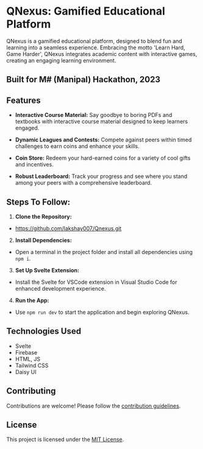 # QNexus: Gamified Educational Platform

QNexus is a gamified educational platform, designed to blend fun and learning into a seamless experience. Embracing the motto 'Learn Hard, Game Harder', QNexus integrates academic content with interactive games, creating an engaging learning environment.

## Built for M# (Manipal) Hackathon, 2023 

## Features

- **Interactive Course Material:** Say goodbye to boring PDFs and textbooks with interactive course material designed to keep learners engaged.
  
- **Dynamic Leagues and Contests:** Compete against peers within timed challenges to earn coins and enhance your skills.
  
- **Coin Store:** Redeem your hard-earned coins for a variety of cool gifts and incentives.
  
- **Robust Leaderboard:** Track your progress and see where you stand among your peers with a comprehensive leaderboard.

## Steps To Follow:

1. **Clone the Repository:**
- https://github.com/lakshay007/Qnexus.git
  
2. **Install Dependencies:**
- Open a terminal in the project folder and install all dependencies using `npm i`.

3. **Set Up Svelte Extension:**
- Install the Svelte for VSCode extension in Visual Studio Code for enhanced development experience.

4. **Run the App:**
- Use `npm run dev` to start the application and begin exploring QNexus.

## Technologies Used

- Svelte
- Firebase
- HTML, JS
- Tailwind CSS
- Daisy UI

## Contributing

Contributions are welcome! Please follow the [contribution guidelines](CONTRIBUTING.md).

## License

This project is licensed under the [MIT License](LICENSE).
